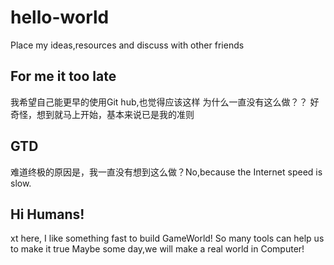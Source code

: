 # hello-world
Place my ideas,resources and discuss with other friends
## For me it too late

我希望自己能更早的使用Git hub,也觉得应该这样
为什么一直没有这么做？？
好奇怪，想到就马上开始，基本来说已是我的准则

## GTD

难道终极的原因是，我一直没有想到这么做？No,because the Internet speed is slow.

## Hi Humans!

xt here, I like something fast to build GameWorld!
So many tools can help us to make it true
Maybe some day,we will make a real world in Computer!
